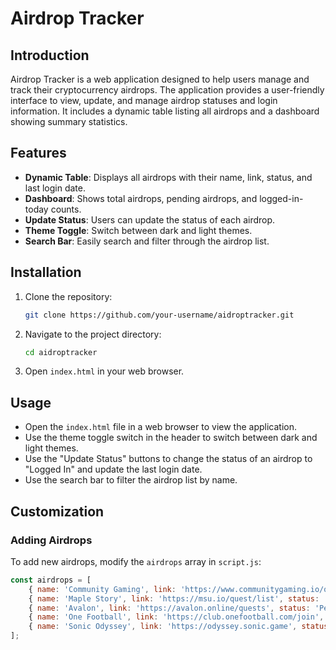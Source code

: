 # Airdrop Tracker

## Introduction
Airdrop Tracker is a web application designed to help users manage and track their cryptocurrency airdrops. The application provides a user-friendly interface to view, update, and manage airdrop statuses and login information. It includes a dynamic table listing all airdrops and a dashboard showing summary statistics.

## Features
- **Dynamic Table**: Displays all airdrops with their name, link, status, and last login date.
- **Dashboard**: Shows total airdrops, pending airdrops, and logged-in-today counts.
- **Update Status**: Users can update the status of each airdrop.
- **Theme Toggle**: Switch between dark and light themes.
- **Search Bar**: Easily search and filter through the airdrop list.

## Installation
1. Clone the repository:
    ```sh
    git clone https://github.com/your-username/aidroptracker.git
    ```
2. Navigate to the project directory:
    ```sh
    cd aidroptracker
    ```
3. Open `index.html` in your web browser.

## Usage
- Open the `index.html` file in a web browser to view the application.
- Use the theme toggle switch in the header to switch between dark and light themes.
- Use the "Update Status" buttons to change the status of an airdrop to "Logged In" and update the last login date.
- Use the search bar to filter the airdrop list by name.

## Customization
### Adding Airdrops
To add new airdrops, modify the `airdrops` array in `script.js`:
```js
const airdrops = [
    { name: 'Community Gaming', link: 'https://www.communitygaming.io/quests', status: 'Pending', lastLogin: '' },
    { name: 'Maple Story', link: 'https://msu.io/quest/list', status: 'Pending', lastLogin: '' },
    { name: 'Avalon', link: 'https://avalon.online/quests', status: 'Pending', lastLogin: '' },
    { name: 'One Football', link: 'https://club.onefootball.com/join', status: 'Pending', lastLogin: '' },
    { name: 'Sonic Odyssey', link: 'https://odyssey.sonic.game', status: 'Pending', lastLogin: '' },
];
